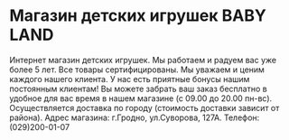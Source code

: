 # Магазин детских игрушек BABY LAND

Интернет магазин детских игрушек. Мы работаем и радуем вас уже более 5 лет. Все товары сертифицированы. Мы уважаем и ценим каждого нашего клиента. У нас есть приятные бонусы нашим постоянным клиентам! 
Вы можете забрать ваш заказ бесплатно в удобное для вас время в нашем магазине (с 09.00 до 20.00 пн-вс). Осуществляется доставка по городу (стоимость доставки зависит от района). 
Адрес магазина: г.Гродно, ул.Суворова, 127А. Телефон: (029)200-01-07